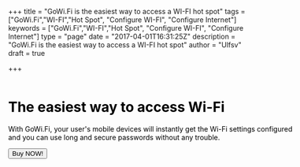 +++
title = "GoWi.Fi is the easiest way to access a WI-FI hot spot"
tags = ["GoWi.Fi","WI-FI","Hot Spot", "Configure WI-FI", "Configure Internet"]
keywords = ["GoWi.Fi","WI-FI","Hot Spot", "Configure WI-FI", "Configure Internet"]
type = "page"
date = "2017-04-01T16:31:25Z"
description = "GoWi.Fi is the easiest way to access a WI-FI hot spot"
author = "Ulfsv"
draft = true

+++
<div class="jumbotron" style="background-image: url('https://res.cloudinary.com/dtnahfj7l/v1492013722/k30e0blmbl6k6ssbxg50') ;-webkit-background-size:cover;-moz-background-size:cover;-o-background-size:cover;background-size:cover;height:160vh;z-index:20; rgba(76, 175, 80, 0.3)">
    <div class="container" style="width: 600px; float: left; ">
       <span style="color:#000"> <h1>The easiest way to access Wi-Fi</h1></span>
    <p class="lead" style="color:#000">
      With GoWi.Fi, your user's mobile devices will instantly get the Wi-Fi settings configured and you can use long and secure passwords without any trouble.</p>
    <p><button
class="btn btn-success btn-lg"
    data-item-id="gowifisign"
    data-item-name="GoWi.Fi Sign"
    data-item-price="35.00"
    data-item-weight="100"
    data-item-url="/"
    data-item-stackable="false"
data-item-custom1-name="SSID"
    data-item-custom1-required="true"
data-item-custom2-name="Password"
    data-item-custom2-required="true"
data-item-custom3-name="Color"
data-item-custom3-options="White|Blue|Black|Red|Yellow|UV-changing"
    data-item-custom3-value="White"
data-item-custom4-name="Material"
data-item-custom4-options="PLA Plastic|Bio degradable"
    data-item-custom4-value="PLA Plastic"
    data-item-description="Custom designed Instant GoWi.Fi Sign with NFC and QR-Code">
        Buy NOW!
</button>
    </p>
    </div>
</div>
